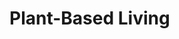 # Plant-Based Living

<link href='https://fonts.googleapis.com/css?family=Raleway:700|Crimson+Text' rel='stylesheet' type='text/css'>